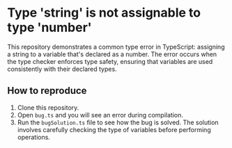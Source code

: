 # Type 'string' is not assignable to type 'number'

This repository demonstrates a common type error in TypeScript: assigning a string to a variable that's declared as a number.  The error occurs when the type checker enforces type safety, ensuring that variables are used consistently with their declared types.

## How to reproduce

1. Clone this repository.
2. Open `bug.ts` and you will see an error during compilation.
3. Run the `bugSolution.ts` file to see how the bug is solved.  The solution involves carefully checking the type of variables before performing operations.
